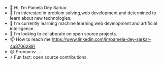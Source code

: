 - 👋 Hi, I’m Pamela Dey Sarkar
- 👀 I’m interested in problem solving,web development and determined to learn about new technologies.
- 🌱 I’m currently learning machine learning,web development and artificial intelligence.
- 💞️ I’m looking to collaborate on open source projects.
- 📫 How to reach me https://www.linkedin.com/in/pamela-dey-sarkar-4a8706289/
- 😄 Pronouns: ...
- ⚡ Fun fact: open source contributions.

<!---
pameladeysarkar2003/pameladeysarkar2003 is a ✨ special ✨ repository because its `README.md` (this file) appears on your GitHub profile.
You can click the Preview link to take a look at your changes.
--->
